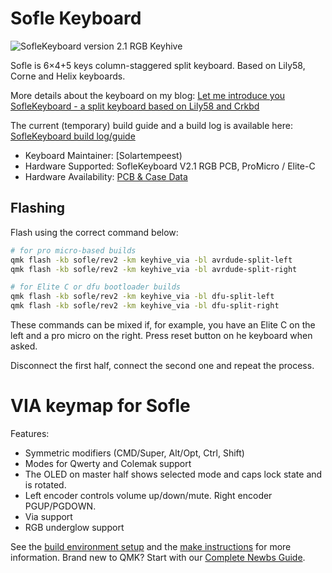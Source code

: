 # Sofle Keyboard

![SofleKeyboard version 2.1 RGB Keyhive](https://i.imgur.com/KdNmNCu.jpg)

Sofle is 6×4+5 keys column-staggered split keyboard. Based on Lily58, Corne and Helix keyboards.

More details about the keyboard on my blog: [Let me introduce you SofleKeyboard - a split keyboard based on Lily58 and Crkbd](https://josef-adamcik.cz/electronics/let-me-introduce-you-sofle-keyboard-split-keyboard-based-on-lily58.html)

The current (temporary) build guide and a build log is available here: [SofleKeyboard build log/guide](https://josef-adamcik.cz/electronics/soflekeyboard-build-log-and-build-guide.html)

* Keyboard Maintainer: [Solartempeest)  
* Hardware Supported: SofleKeyboard V2.1 RGB PCB, ProMicro / Elite-C
* Hardware Availability: [PCB & Case Data](https://keyhive.xyz/shop/sofle)

## Flashing

Flash using the correct command below:

```sh
# for pro micro-based builds
qmk flash -kb sofle/rev2 -km keyhive_via -bl avrdude-split-left
qmk flash -kb sofle/rev2 -km keyhive_via -bl avrdude-split-right

# for Elite C or dfu bootloader builds
qmk flash -kb sofle/rev2 -km keyhive_via -bl dfu-split-left
qmk flash -kb sofle/rev2 -km keyhive_via -bl dfu-split-right
```

These commands can be mixed if, for example, you have an Elite C on the left and a pro micro on the right.
Press reset button on he keyboard when asked.

Disconnect the first half, connect the second one and repeat the process.


# VIA keymap for Sofle

Features:

-   Symmetric modifiers (CMD/Super, Alt/Opt, Ctrl, Shift)
-   Modes for Qwerty and Colemak support
-   The OLED on master half shows selected mode and caps lock state and is rotated.
-   Left encoder controls volume up/down/mute. Right encoder PGUP/PGDOWN.
-   Via support
-   RGB underglow support


See the [build environment setup](https://docs.qmk.fm/#/getting_started_build_tools) and the [make instructions](https://docs.qmk.fm/#/getting_started_make_guide) for more information. Brand new to QMK? Start with our [Complete Newbs Guide](https://docs.qmk.fm/#/newbs).
